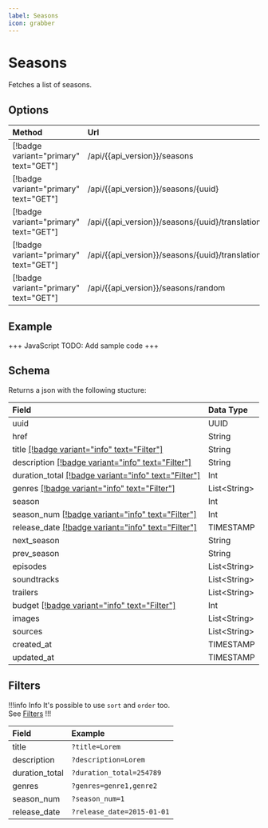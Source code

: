 ```yaml
---
label: Seasons
icon: grabber
---
```


# Seasons

Fetches a list of seasons.

## Options

| Method                                | Url                                                             | Description                     |
| :------------------------------------ | :-------------------------------------------------------------- | :------------------------------ |
| [!badge variant="primary" text="GET"] | /api/{{api_version}}/seasons                                    | **Retrieves** all.              |
| [!badge variant="primary" text="GET"] | /api/{{api_version}}/seasons/\{uuid\}                           | **Retrieves** one by **UUID**.  |
| [!badge variant="primary" text="GET"] | /api/{{api_version}}/seasons/\{uuid\}/translations              | **Retrieves** all translations. |
| [!badge variant="primary" text="GET"] | /api/{{api_version}}/seasons/\{uuid\}/translations/\{language\} | **Retrieves** one translation.  |
| [!badge variant="primary" text="GET"] | /api/{{api_version}}/seasons/random                             | **Retrieves** one random.       |

## Example

+++ JavaScript
TODO: Add sample code
+++

## Schema

Returns a json with the following stucture:

| Field                                                            | Data Type      |
| :--------------------------------------------------------------- | :------------- |
| uuid                                                             | UUID           |
| href                                                             | String         |
| title [[!badge variant="info" text="Filter"]](#filters)          | String         |
| description [[!badge variant="info" text="Filter"]](#filters)    | String         |
| duration_total [[!badge variant="info" text="Filter"]](#filters) | Int            |
| genres [[!badge variant="info" text="Filter"]](#filters)         | List\<String\> |
| season                                                           | Int            |
| season_num [[!badge variant="info" text="Filter"]](#filters)     | Int            |
| release_date [[!badge variant="info" text="Filter"]](#filters)   | TIMESTAMP      |
| next_season                                                      | String         |
| prev_season                                                      | String         |
| episodes                                                         | List\<String\> |
| soundtracks                                                      | List\<String\> |
| trailers                                                         | List\<String\> |
| budget [[!badge variant="info" text="Filter"]](#filters)         | Int            |
| images                                                           | List\<String\> |
| sources                                                          | List\<String\> |
| created_at                                                       | TIMESTAMP      |
| updated_at                                                       | TIMESTAMP      |

## Filters

!!!info Info
It's possible to use `sort` and `order` too. \
See [Filters](../Guides/Filters.md)
!!!

| Field          | Example                    |
| :------------- | :------------------------- |
| title          | `?title=Lorem`             |
| description    | `?description=Lorem`       |
| duration_total | `?duration_total=254789`   |
| genres         | `?genres=genre1,genre2`    |
| season_num     | `?season_num=1`            |
| release_date   | `?release_date=2015-01-01` |
